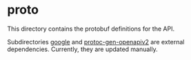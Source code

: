 # proto

This directory contains the protobuf definitions for the API.

Subdirectories [google](./google) and [protoc-gen-openapiv2](./protoc-gen-openapiv2)
are external dependencies. Currently, they are updated manually.
